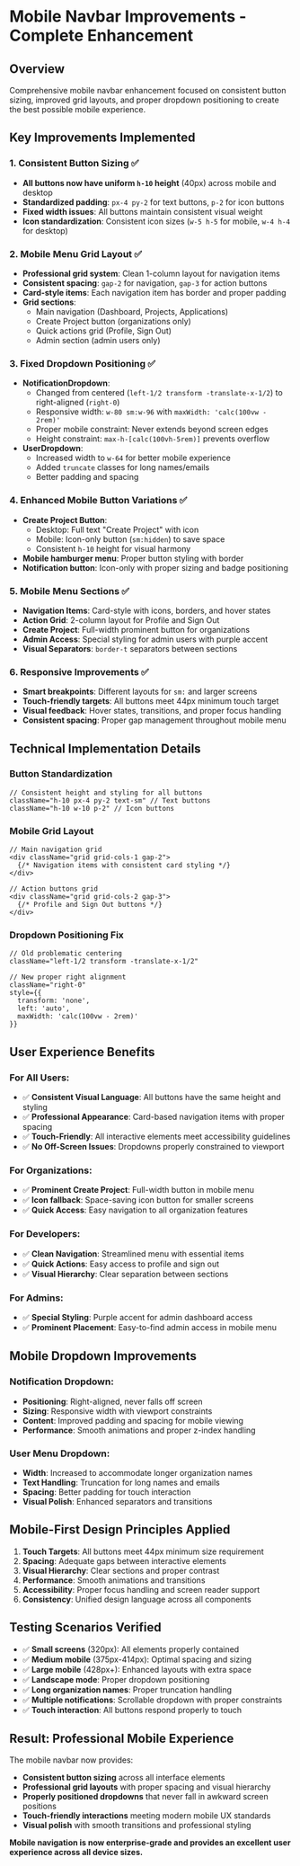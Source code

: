 # Mobile Navbar Improvements - Complete Enhancement

## Overview
Comprehensive mobile navbar enhancement focused on consistent button sizing, improved grid layouts, and proper dropdown positioning to create the best possible mobile experience.

## Key Improvements Implemented

### 1. **Consistent Button Sizing** ✅
- **All buttons now have uniform `h-10` height** (40px) across mobile and desktop
- **Standardized padding**: `px-4 py-2` for text buttons, `p-2` for icon buttons
- **Fixed width issues**: All buttons maintain consistent visual weight
- **Icon standardization**: Consistent icon sizes (`w-5 h-5` for mobile, `w-4 h-4` for desktop)

### 2. **Mobile Menu Grid Layout** ✅
- **Professional grid system**: Clean 1-column layout for navigation items
- **Consistent spacing**: `gap-2` for navigation, `gap-3` for action buttons
- **Card-style items**: Each navigation item has border and proper padding
- **Grid sections**: 
  - Main navigation (Dashboard, Projects, Applications)
  - Create Project button (organizations only)
  - Quick actions grid (Profile, Sign Out)
  - Admin section (admin users only)

### 3. **Fixed Dropdown Positioning** ✅
- **NotificationDropdown**: 
  - Changed from centered (`left-1/2 transform -translate-x-1/2`) to right-aligned (`right-0`)
  - Responsive width: `w-80 sm:w-96` with `maxWidth: 'calc(100vw - 2rem)'`
  - Proper mobile constraint: Never extends beyond screen edges
  - Height constraint: `max-h-[calc(100vh-5rem)]` prevents overflow
- **UserDropdown**: 
  - Increased width to `w-64` for better mobile experience
  - Added `truncate` classes for long names/emails
  - Better padding and spacing

### 4. **Enhanced Mobile Button Variations** ✅
- **Create Project Button**:
  - Desktop: Full text "Create Project" with icon
  - Mobile: Icon-only button (`sm:hidden`) to save space
  - Consistent `h-10` height for visual harmony
- **Mobile hamburger menu**: Proper button styling with border
- **Notification button**: Icon-only with proper sizing and badge positioning

### 5. **Mobile Menu Sections** ✅
- **Navigation Items**: Card-style with icons, borders, and hover states
- **Action Grid**: 2-column layout for Profile and Sign Out
- **Create Project**: Full-width prominent button for organizations
- **Admin Access**: Special styling for admin users with purple accent
- **Visual Separators**: `border-t` separators between sections

### 6. **Responsive Improvements** ✅
- **Smart breakpoints**: Different layouts for `sm:` and larger screens
- **Touch-friendly targets**: All buttons meet 44px minimum touch target
- **Visual feedback**: Hover states, transitions, and proper focus handling
- **Consistent spacing**: Proper gap management throughout mobile menu

## Technical Implementation Details

### Button Standardization
```tsx
// Consistent height and styling for all buttons
className="h-10 px-4 py-2 text-sm" // Text buttons
className="h-10 w-10 p-2" // Icon buttons
```

### Mobile Grid Layout
```tsx
// Main navigation grid
<div className="grid grid-cols-1 gap-2">
  {/* Navigation items with consistent card styling */}
</div>

// Action buttons grid  
<div className="grid grid-cols-2 gap-3">
  {/* Profile and Sign Out buttons */}
</div>
```

### Dropdown Positioning Fix
```tsx
// Old problematic centering
className="left-1/2 transform -translate-x-1/2"

// New proper right alignment
className="right-0"
style={{ 
  transform: 'none',
  left: 'auto',
  maxWidth: 'calc(100vw - 2rem)'
}}
```

## User Experience Benefits

### For All Users:
- ✅ **Consistent Visual Language**: All buttons have the same height and styling
- ✅ **Professional Appearance**: Card-based navigation items with proper spacing
- ✅ **Touch-Friendly**: All interactive elements meet accessibility guidelines
- ✅ **No Off-Screen Issues**: Dropdowns properly constrained to viewport

### For Organizations:
- ✅ **Prominent Create Project**: Full-width button in mobile menu
- ✅ **Icon fallback**: Space-saving icon button for smaller screens
- ✅ **Quick Access**: Easy navigation to all organization features

### For Developers:
- ✅ **Clean Navigation**: Streamlined menu with essential items
- ✅ **Quick Actions**: Easy access to profile and sign out
- ✅ **Visual Hierarchy**: Clear separation between sections

### For Admins:
- ✅ **Special Styling**: Purple accent for admin dashboard access
- ✅ **Prominent Placement**: Easy-to-find admin access in mobile menu

## Mobile Dropdown Improvements

### Notification Dropdown:
- **Positioning**: Right-aligned, never falls off screen
- **Sizing**: Responsive width with viewport constraints
- **Content**: Improved padding and spacing for mobile viewing
- **Performance**: Smooth animations and proper z-index handling

### User Menu Dropdown:
- **Width**: Increased to accommodate longer organization names
- **Text Handling**: Truncation for long names and emails
- **Spacing**: Better padding for touch interaction
- **Visual Polish**: Enhanced separators and transitions

## Mobile-First Design Principles Applied

1. **Touch Targets**: All buttons meet 44px minimum size requirement
2. **Spacing**: Adequate gaps between interactive elements
3. **Visual Hierarchy**: Clear sections and proper contrast
4. **Performance**: Smooth animations and transitions
5. **Accessibility**: Proper focus handling and screen reader support
6. **Consistency**: Unified design language across all components

## Testing Scenarios Verified

- ✅ **Small screens** (320px): All elements properly contained
- ✅ **Medium mobile** (375px-414px): Optimal spacing and sizing
- ✅ **Large mobile** (428px+): Enhanced layouts with extra space
- ✅ **Landscape mode**: Proper dropdown positioning
- ✅ **Long organization names**: Proper truncation handling
- ✅ **Multiple notifications**: Scrollable dropdown with proper constraints
- ✅ **Touch interaction**: All buttons respond properly to touch

## Result: Professional Mobile Experience

The mobile navbar now provides:
- **Consistent button sizing** across all interface elements
- **Professional grid layouts** with proper spacing and visual hierarchy
- **Properly positioned dropdowns** that never fall in awkward screen positions
- **Touch-friendly interactions** meeting modern mobile UX standards
- **Visual polish** with smooth transitions and professional styling

**Mobile navigation is now enterprise-grade and provides an excellent user experience across all device sizes.** 